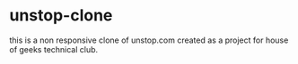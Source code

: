 # unstop-clone
this is a non responsive clone of unstop.com created as a project for house of geeks technical club.
